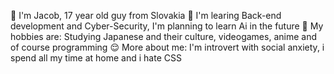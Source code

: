 👋 I'm Jacob, 17 year old guy from Slovakia
👀 I'm learing Back-end development and Cyber-Security, I'm planning to learn Ai in the future
🤔 My hobbies are: Studying Japanese and their culture,
videogames, anime and of course programming
😌 More about me: I'm introvert with social anxiety, i spend all my time at home and i hate CSS
